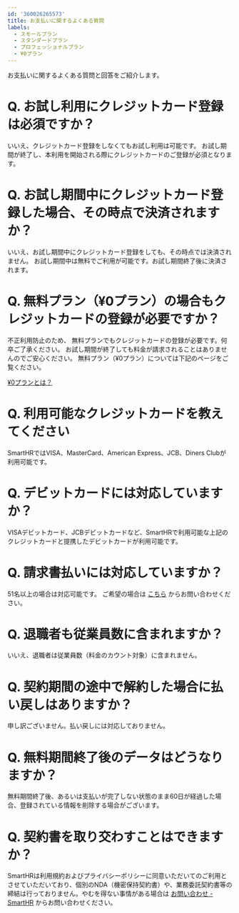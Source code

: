 ```yaml
---
id: '360026265573'
title: お支払いに関するよくある質問
labels:
  - スモールプラン
  - スタンダードプラン
  - プロフェッショナルプラン
  - ¥0プラン
---
```

お支払いに関するよくある質問と回答をご紹介します。

# Q. お試し利用にクレジットカード登録は必須ですか？

いいえ、クレジットカード登録をしなくてもお試し利用は可能です。
お試し期間が終了し、本利用を開始される際にクレジットカードのご登録が必須となります。

# Q. お試し期間中にクレジットカード登録した場合、その時点で決済されますか？

いいえ、お試し期間中にクレジットカード登録をしても、その時点では決済されません。
お試し期間中は無料でご利用が可能です。お試し期間終了後に決済されます。

# Q. 無料プラン（¥0プラン）の場合もクレジットカードの登録が必要ですか？

不正利用防止のため、 無料プランでもクレジットカードの登録が必要です。何卒ご了承ください。
お試し期間が終了しても料金が請求されることはありませんのでご安心ください。
無料プラン（¥0プラン）については下記のページをご覧ください。

[¥0プランとは？](https://knowledge.smarthr.jp/hc/ja/articles/360026106754)

# Q. 利用可能なクレジットカードを教えてください

SmartHRではVISA、MasterCard、American Express、JCB、Diners Clubが利用可能です。

# Q. デビットカードには対応していますか？

VISAデビットカード、JCBデビットカードなど、SmartHRで利用可能な上記のクレジットカードと提携したデビットカードが利用可能です。

# Q. 請求書払いには対応していますか？

51名以上の場合は対応可能です。
ご希望の場合は [こちら](https://smarthr.jp/contact) からお問い合わせください。

# Q. 退職者も従業員数に含まれますか？

いいえ、退職者は従業員数（料金のカウント対象）に含まれません。

# Q. 契約期間の途中で解約した場合に払い戻しはありますか？

申し訳ございません。払い戻しには対応しておりません。

# Q. 無料期間終了後のデータはどうなりますか？

無料期間終了後、あるいは支払いが完了しない状態のまま60日が経過した場合、登録されている情報を削除する場合がございます。

# Q. 契約書を取り交わすことはできますか？

SmartHRは利用規約およびプライバシーポリシーに同意いただいてのご利用とさせていただいており、個別のNDA（機密保持契約書）や、業務委託契約書等の締結は行っておりません。やむを得ない事情がある場合は [お問い合わせ - SmartHR](https://smarthr.jp/contact) からお問い合わせください。
